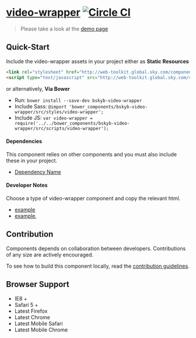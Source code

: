 [video-wrapper](http://skyglobal.github.io/video-wrapper/)  [![Circle CI](https://circleci.com/gh/skyglobal/video-wrapper/tree/master.svg?style=svg)](https://circleci.com/gh/skyglobal/video-wrapper/tree/master)
========================

> Please take a look at the [demo page](http://skyglobal.github.io/video-wrapper/)


## Quick-Start

Include the video-wrapper assets in your project either as **Static Resources**

```html
<link rel="stylesheet" href="http://web-toolkit.global.sky.com/components/video-wrapper/0.0.1/styles/video-wrapper.min.css" />
<script type="text/javascript" src="http://web-toolkit.global.sky.com/components/video-wrapper/0.0.1/scripts/video-wrapper.min.js"></script>
```

or alternatively, **Via Bower**

 * Run: `bower install --save-dev bskyb-video-wrapper`
 * Include Sass: `@import 'bower_components/bskyb-video-wrapper/src/styles/video-wrapper';`
 * Include JS: `var video-wrapper = require('../../bower_components/bskyb-video-wrapper/src/scripts/video-wrapper');`


#### Dependencies

This component relies on other components and you must also include these in your project.

 * [Dependency Name](https://github.com/skyglobal/DependencyName)

#### Developer Notes

Choose a type of video-wrapper component and copy the relevant html.
 * [example](demo/_includes/example.html)
 * [example](demo/_includes/example.html),

## Contribution

Components depends on collaboration between developers. Contributions of any size are actively encouraged.

To see how to build this component locally, read the [contribution guidelines](CONTRIBUTING.md).

## Browser Support

 * IE8 +
 * Safari 5 +
 * Latest Firefox
 * Latest Chrome
 * Latest Mobile Safari
 * Latest Mobile Chrome
